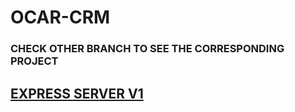 # OCAR-CRM

### CHECK OTHER BRANCH TO SEE THE CORRESPONDING PROJECT

## [EXPRESS SERVER V1](https://github.com/angeloqq03/OCAR-CRM/tree/Express-SERVER(V1))
